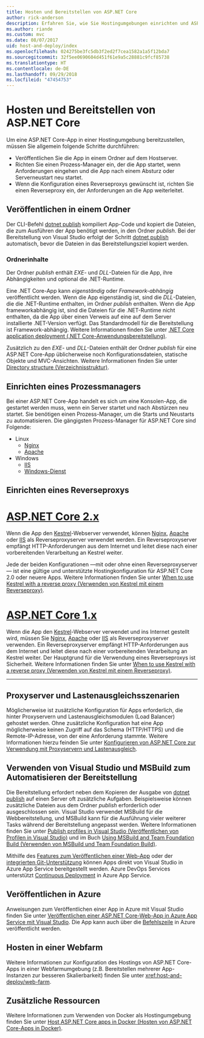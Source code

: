 ```yaml
---
title: Hosten und Bereitstellen von ASP.NET Core
author: rick-anderson
description: Erfahren Sie, wie Sie Hostingumgebungen einrichten und ASP.NET Core-Apps bereitstellen.
ms.author: riande
ms.custom: mvc
ms.date: 08/07/2017
uid: host-and-deploy/index
ms.openlocfilehash: 024275be3fc5db3f2ed2f7cea1582a1a5f12bda7
ms.sourcegitcommit: 32f5ee0690604d451f61e9a5c28881c9fcf85738
ms.translationtype: HT
ms.contentlocale: de-DE
ms.lasthandoff: 09/29/2018
ms.locfileid: "47454753"
---
```

# <a name="host-and-deploy-aspnet-core"></a>Hosten und Bereitstellen von ASP.NET Core

Um eine ASP.NET Core-App in einer Hostingumgebung bereitzustellen, müssen Sie allgemein folgende Schritte durchführen:

* Veröffentlichen Sie die App in einem Ordner auf dem Hostserver.
* Richten Sie einen Prozess-Manager ein, der die App startet, wenn Anforderungen eingehen und die App nach einem Absturz oder Serverneustart neu startet.
* Wenn die Konfiguration eines Reverseproxys gewünscht ist, richten Sie einen Reverseproxy ein, der Anforderungen an die App weiterleitet.

## <a name="publish-to-a-folder"></a>Veröffentlichen in einem Ordner

Der CLI-Befehl [dotnet publish](/dotnet/articles/core/tools/dotnet-publish) kompiliert App-Code und kopiert die Dateien, die zum Ausführen der App benötigt werden, in den Ordner *publish*. Bei der Bereitstellung von Visual Studio erfolgt der Schritt [dotnet publish](/dotnet/core/tools/dotnet-publish) automatisch, bevor die Dateien in das Bereitstellungsziel kopiert werden.

### <a name="folder-contents"></a>Ordnerinhalte

Der Ordner *publish* enthält *EXE*- und *DLL*-Dateien für die App, ihre Abhängigkeiten und optional die .NET-Runtime.

Eine .NET Core-App kann *eigenständig* oder *Framework-abhängig* veröffentlicht werden. Wenn die App eigenständig ist, sind die *DLL*-Dateien, die die .NET-Runtime enthalten, im Ordner *publish* enthalten. Wenn die App frameworkabhängig ist, sind die Dateien für die .NET-Runtime nicht enthalten, da die App über einen Verweis auf eine auf dem Server installierte .NET-Version verfügt. Das Standardmodell für die Bereitstellung ist Framework-abhängig. Weitere Informationen finden Sie unter [.NET Core application deployment (.NET Core-Anwendungsbereitstellung)](/dotnet/articles/core/deploying/index).

Zusätzlich zu den *EXE*- und *DLL*-Dateien enthält der Ordner *publish* für eine ASP.NET Core-App üblicherweise noch Konfigurationsdateien, statische Objekte und MVC-Ansichten. Weitere Informationen finden Sie unter [Directory structure (Verzeichnisstruktur)](xref:host-and-deploy/directory-structure).

## <a name="set-up-a-process-manager"></a>Einrichten eines Prozessmanagers

Bei einer ASP.NET Core-App handelt es sich um eine Konsolen-App, die gestartet werden muss, wenn ein Server startet und nach Abstürzen neu startet. Sie benötigen einen Prozess-Manager, um die Starts und Neustarts zu automatisieren. Die gängigsten Prozess-Manager für ASP.NET Core sind Folgende:

* Linux
  * [Nginx](xref:host-and-deploy/linux-nginx)
  * [Apache](xref:host-and-deploy/linux-apache)
* Windows
  * [IIS](xref:host-and-deploy/iis/index)
  * [Windows-Dienst](xref:host-and-deploy/windows-service)

## <a name="set-up-a-reverse-proxy"></a>Einrichten eines Reverseproxys

# <a name="aspnet-core-2xtabaspnetcore2x"></a>[ASP.NET Core 2.x](#tab/aspnetcore2x)

Wenn die App den [Kestrel](xref:fundamentals/servers/kestrel)-Webserver verwendet, können [Nginx](xref:host-and-deploy/linux-nginx), [Apache](xref:host-and-deploy/linux-apache) oder [IIS](xref:host-and-deploy/iis/index) als Reverseproxyserver verwendet werden. Ein Reverseproxyserver empfängt HTTP-Anforderungen aus dem Internet und leitet diese nach einer vorbereitenden Verarbeitung an Kestrel weiter.

Jede der beiden Konfigurationen &mdash;mit oder ohne einen Reverseproxyserver&mdash; ist eine gültige und unterstützte Hostingkonfiguration für ASP.NET Core 2.0 oder neuere Apps. Weitere Informationen finden Sie unter [When to use Kestrel with a reverse proxy (Verwenden von Kestrel mit einem Reverseproxy)](xref:fundamentals/servers/kestrel#when-to-use-kestrel-with-a-reverse-proxy).

# <a name="aspnet-core-1xtabaspnetcore1x"></a>[ASP.NET Core 1.x](#tab/aspnetcore1x)

Wenn die App den [Kestrel](xref:fundamentals/servers/kestrel)-Webserver verwendet und ins Internet gestellt wird, müssen Sie [Nginx](xref:host-and-deploy/linux-nginx), [Apache](xref:host-and-deploy/linux-apache) oder [IIS](xref:host-and-deploy/iis/index) als Reverseproxyserver verwenden. Ein Reverseproxyserver empfängt HTTP-Anforderungen aus dem Internet und leitet diese nach einer vorbereitenden Verarbeitung an Kestrel weiter. Der Hauptgrund für die Verwendung eines Reverseproxys ist Sicherheit. Weitere Informationen finden Sie unter [When to use Kestrel with a reverse proxy (Verwenden von Kestrel mit einem Reverseproxy)](xref:fundamentals/servers/kestrel?tabs=aspnetcore1x#when-to-use-kestrel-with-a-reverse-proxy).

---

## <a name="proxy-server-and-load-balancer-scenarios"></a>Proxyserver und Lastenausgleichsszenarien

Möglicherweise ist zusätzliche Konfiguration für Apps erforderlich, die hinter Proxyservern und Lastenausgleichsmodulen (Load Balancer) gehostet werden. Ohne zusätzliche Konfiguration hat eine App möglicherweise keinen Zugriff auf das Schema (HTTP/HTTPS) und die Remote-IP-Adresse, von der eine Anforderung stammte. Weitere Informationen hierzu feinden Sie unter [Konfigurieren von ASP.NET Core zur Verwendung mit Proxyservern und Lastenausgleich](xref:host-and-deploy/proxy-load-balancer).

## <a name="using-visual-studio-and-msbuild-to-automate-deployment"></a>Verwenden von Visual Studio und MSBuild zum Automatisieren der Bereitstellung

Die Bereitstellung erfordert neben dem Kopieren der Ausgabe von [dotnet publish](/dotnet/core/tools/dotnet-publish) auf einen Server oft zusätzliche Aufgaben. Beispielsweise können zusätzliche Dateien aus dem Ordner *publish* erforderlich oder ausgeschlossen sein. Visual Studio verwendet MSBuild für die Webbereitstellung, und MSBuild kann für die Ausführung vieler weiterer Tasks während der Bereitstellung angepasst werden. Weitere Informationen finden Sie unter [Publish profiles in Visual Studio (Veröffentlichen von Profilen in Visual Studio)](xref:host-and-deploy/visual-studio-publish-profiles) und im Buch [Using MSBuild and Team Foundation Build (Verwenden von MSBuild und Team Foundation Build)](http://msbuildbook.com/).

Mithilfe des [Features zum Veröffentlichen einer Web-App](xref:tutorials/publish-to-azure-webapp-using-vs) oder der [integrierten Git-Unterstützung](xref:host-and-deploy/azure-apps/azure-continuous-deployment) können Apps direkt von Visual Studio in Azure App Service bereitgestellt werden. Azure DevOps Services unterstützt [Continuous Deployment](/azure/devops/pipelines/targets/webapp) in Azure App Service.

## <a name="publishing-to-azure"></a>Veröffentlichen in Azure

Anweisungen zum Veröffentlichen einer App in Azure mit Visual Studio finden Sie unter [Veröffentlichen einer ASP.NET Core-Web-App in Azure App Service mit Visual Studio](xref:tutorials/publish-to-azure-webapp-using-vs). Die App kann auch über die [Befehlszeile](/azure/app-service/app-service-web-get-started-dotnet) in Azure veröffentlicht werden.

## <a name="host-in-a-web-farm"></a>Hosten in einer Webfarm

Weitere Informationen zur Konfiguration des Hostings von ASP.NET Core-Apps in einer Webfarmumgebung (z.B. Bereitstellen mehrerer App-Instanzen zur besseren Skalierbarkeit) finden Sie unter <xref:host-and-deploy/web-farm>.

## <a name="additional-resources"></a>Zusätzliche Ressourcen

Weitere Informationen zum Verwenden von Docker als Hostingumgebung finden Sie unter [Host ASP.NET Core apps in Docker (Hosten von ASP.NET Core-Apps in Docker)](xref:host-and-deploy/docker/index).
